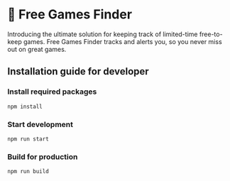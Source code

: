 # 🚀 Free Games Finder

Introducing the ultimate solution for keeping track of limited-time free-to-keep games. Free Games Finder tracks and alerts you, so you never miss out on great games.

## Installation guide for developer

### Install required packages

`npm install`

### Start development

`npm run start`

### Build for production

`npm run build`
